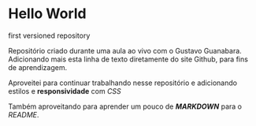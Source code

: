 # Hello World
 first versioned repository

 Repositório criado durante uma aula ao vivo com o Gustavo Guanabara.
 Adicionando mais esta linha de texto diretamente do site Github, para fins de aprendizagem.
 
 Aproveitei para continuar trabalhando nesse repositório 
 e adicionando estilos e **responsividade** com *CSS*
 
 Também aproveitando para aprender um pouco de ***MARKDOWN*** para o *README*.
